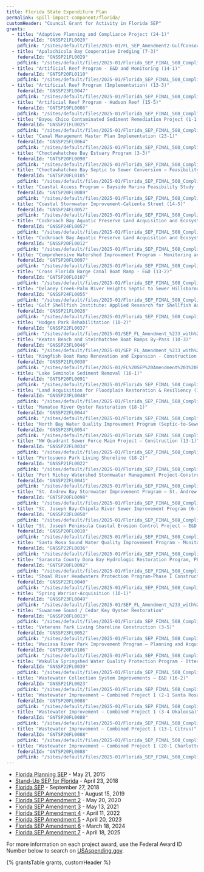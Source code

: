 ```yaml
---
title: Florida State Expenditure Plan
permalink: spill-impact-component/florida/
customHeader: "Council Grant for Activity in Florida SEP"
grants:
  - title: "Adaptive Planning and Compliance Project (24-1)"
    federalId: "GNSSP21FL0020"
    pdfLink: "/sites/default/files/2025-01/FL_SEP_Amendment2-GulfConsortium-R3-wTables_508_Table_2_Correct.pdf#page=5"
  - title: "Apalachicola Bay Cooperative Dredging (7-3)"
    federalId: "GNSSP21FL0029"
    pdfLink: "/sites/default/files/2025-01/Florida_SEP_FINAL_508_Compliant.pdf#page=162"
  - title: "Artificial Reef Program - E&D and Monitoring (14-1)"
    federalId: "GNTSP20FL0110"
    pdfLink: "/sites/default/files/2025-01/Florida_SEP_FINAL_508_Compliant.pdf#page=288"
  - title: "Artificial Reef Program (Implementation) (13-3)"
    federalId: "GNSSP23FL0047"
    pdfLink: "/sites/default/files/2025-01/Florida_SEP_FINAL_508_Compliant.pdf#page=276"
  - title: "Artificial Reef Program - Hudson Reef (15-5)"
    federalId: "GNTSP19FL0086"
    pdfLink: "/sites/default/files/2025-01/Florida_SEP_FINAL_508_Compliant.pdf#page=338"
  - title: "Bayou Chico Contaminated Sediment Remediation Project (1-1)"
    federalId: "GNSSP21FL0025"
    pdfLink: "/sites/default/files/2025-01/Florida_SEP_FINAL_508_Compliant.pdf#page=65"
  - title: "Canal Management Master Plan Implementation (23-1)"
    federalId: "GNSSP25FL0064"
    pdfLink: "/sites/default/files/2025-01/Florida_SEP_FINAL_508_Compliant.pdf#page=468"
  - title: "Choctawhatchee Bay Estuary Program (3-3)"
    federalId: "GNTSP20FL0090"
    pdfLink: "/sites/default/files/2025-01/Florida_SEP_FINAL_508_Compliant.pdf#page=92"
  - title: "Choctawhatchee Bay Septic to Sewer Conversion – Feasibility Study (4-1)"
    federalId: "GNTSP20FL0105"
    pdfLink: "/sites/default/files/2025-01/Florida_SEP_FINAL_508_Compliant.pdf#page=111"
  - title: "Coastal Access Program – Bayside Marina Feasibility Study (8-2)"
    federalId: "GNTSP20FL0089"
    pdfLink: "/sites/default/files/2025-01/Florida_SEP_FINAL_508_Compliant.pdf#page=176"
  - title: "Coastal Stormwater Improvement-Calienta Street (14-5)"
    federalId: "GNSSP24FL0057"
    pdfLink: "/sites/default/files/2025-01/Florida_SEP_FINAL_508_Compliant.pdf#page=313"
  - title: "Cockroach Bay Aquatic Preserve Land Acquisition and Ecosystem Restoration"
    federalId: "GNSSP24FL0057"
    pdfLink: "/sites/default/files/2025-01/Florida_SEP_FINAL_508_Compliant.pdf#page=383"
  - title: "Cockroach Bay Aquatic Preserve Land Acquisition and Ecosystem Restoration"
    federalId: "GNSSP20FL0012"
    pdfLink: "/sites/default/files/2025-01/Florida_SEP_FINAL_508_Compliant.pdf#page=383"
  - title: "Comprehensive Watershed Improvement Program - Monitoring and Master Plan (22-1)"
    federalId: "GNTSP20FL0097"
    pdfLink: "/sites/default/files/2025-01/Florida_SEP_FINAL_508_Compliant.pdf#page=461"
  - title: "Cross Florida Barge Canal Boat Ramp - E&D (13-2)"
    federalId: "GNTSP20FL0107"
    pdfLink: "/sites/default/files/2025-01/Florida_SEP_FINAL_508_Compliant.pdf#page=270"
  - title: "Delaney Creek-Palm River Heights Septic to Sewer Hillsborough County (17-2)"
    federalId: "GNSSP24FL0055"
    pdfLink: "/sites/default/files/2025-01/Florida_SEP_FINAL_508_Compliant.pdf#page=388"
  - title: "Gulf Shellfish Institute: Applied Research for Shellfish Aquaculture (18-6)"
    federalId: "GNSSP21FL0028"
    pdfLink: "/sites/default/files/2025-01/Florida_SEP_FINAL_508_Compliant.pdf#page=419"
  - title: "Hodges Park Rehabilitation (10-2)"
    federalId: "GNSSP22FL0037"
    pdfLink: "/sites/default/files/2025-01/SEP_FL_Amendment_%233_with%20table.pdf#page=11"
  - title: "Keaton Beach and Steinhatchee Boat Ramps By-Pass (10-3)"
    federalId: "GNSSP23FL0046"
    pdfLink: "/sites/default/files/2025-01/SEP_FL_Amendment_%233_with%20table.pdf#page=18"
  - title: "Kingfish Boat Ramp Renovation and Expansion - Construction (18-10)"
    federalId: "GNSSP21FL0030"
    pdfLink: "/sites/default/files/2025-01/FL%20SEP%20Amendment%201%20REVISED%20-%20Gulf%20Consortium_508_comp_0.pdf#page=4"
  - title: "Lake Seminole Sediment Removal (16-1)"
    federalId: "GNTSP20FL0091"
    pdfLink: "/sites/default/files/2025-01/Florida_SEP_FINAL_508_Compliant.pdf#page=359"
  - title: "Land Acquisition for Floodplain Restoration & Resiliency (16-3)"
    federalId: "GNSSP23FL0048"
    pdfLink: "/sites/default/files/2025-01/Florida_SEP_FINAL_508_Compliant.pdf#page=369"
  - title: "Manatee River Oyster Restoration (18-1)"
    federalId: "GNSSP22FL0044"
    pdfLink: "/sites/default/files/2025-01/Florida_SEP_FINAL_508_Compliant.pdf#page=393"
  - title: "North Bay Water Quality Improvement Program (Septic-to-Sewer Conversion) (5-1)"
    federalId: "GNSSP23FL0054"
    pdfLink: "/sites/default/files/2025-01/Florida_SEP_FINAL_508_Compliant.pdf#page=118"
  - title: "NW Quadrant Sewer Force Main Project – Construction (13-1)"
    federalId: "GNSSP22FL0034"
    pdfLink: "/sites/default/files/2025-01/Florida_SEP_FINAL_508_Compliant.pdf#page=264"
  - title: "Portosueno Park Living Shoreline (18-2)"
    federalId: "GNSSP21FL0022"
    pdfLink: "/sites/default/files/2025-01/Florida_SEP_FINAL_508_Compliant.pdf#page=401"
  - title: "Port Richey Watershed Stormwater Management Project-Construction (15-1)"
    federalId: "GNSSP22FL0041"
    pdfLink: "/sites/default/files/2025-01/Florida_SEP_FINAL_508_Compliant.pdf#page=318"
  - title: "St. Andrew Bay Stormwater Improvement Program – St. Andrew Bay Watch – Water Quality Monitoring (5-2)"
    federalId: "GNTSP20FL0098"
    pdfLink: "/sites/default/files/2025-01/Florida_SEP_FINAL_508_Compliant.pdf#page=125"
  - title: "St. Joseph Bay-Chipola River Sewer Improvement Program (6-1)"
    federalId: "GNSSP23FL0050"
    pdfLink: "/sites/default/files/2025-01/Florida_SEP_FINAL_508_Compliant.pdf#page=131"
  - title: "St. Joseph Peninsula Coastal Erosion Control Project – E&D (6-2)"
    federalId: "GNSSP20FL0010"
    pdfLink: "/sites/default/files/2025-01/Florida_SEP_FINAL_508_Compliant.pdf#page=139"
  - title: "Santa Rosa Sound Water Quality Improvement Program - Monitoring (2-1)"
    federalId: "GNSSP22FL0036"
    pdfLink: "/sites/default/files/2025-01/Florida_SEP_FINAL_508_Compliant.pdf#page=73"
  - title: "Sarasota County Dona Bay Hydrologic Restoration Program, Phases III-V – E&D (19-1)"
    federalId: "GNTSP20FL0092"
    pdfLink: "/sites/default/files/2025-01/Florida_SEP_FINAL_508_Compliant.pdf#page=439"
  - title: "Shoal River Headwaters Protection Program-Phase I Construction (3-4)"
    federalId: "GNSSP22FL0040"
    pdfLink: "/sites/default/files/2025-01/Florida_SEP_FINAL_508_Compliant.pdf#page=97"
  - title: "Spring Warrior-Acquisition (10-1)"
    federalId: "GNSSP23FL0049"
    pdfLink: "/sites/default/files/2025-01/SEP_FL_Amendment_%233_with%20table.pdf#page=5"
  - title: "Suwannee Sound / Cedar Key Oyster Restoration"
    federalId: "GNSSP20FL0013"
    pdfLink: "/sites/default/files/2025-01/Florida_SEP_FINAL_508_Compliant.pdf#page=250"
  - title: "Veterans Park Living Shoreline Construction (3-5)"
    federalId: "GNSSP23FL0052"
    pdfLink: "/sites/default/files/2025-01/Florida_SEP_FINAL_508_Compliant.pdf#page=105"
  - title: "Wacissa River Park Improvement Program – Planning and Acquisition (9-2)"
    federalId: "GNTSP20FL0106"
    pdfLink: "/sites/default/files/2025-01/Florida_SEP_FINAL_508_Compliant.pdf#page=195"
  - title: "Wakulla Springshed Water Quality Protection Program - Otter Creek WWTF Construction (8-1)"
    federalId: "GNSSP22FL0039"
    pdfLink: "/sites/default/files/2025-01/Florida_SEP_FINAL_508_Compliant.pdf#page=168"
  - title: "Wastewater Collection System Improvements – E&D (16-2)"
    federalId: "GNSSP21FL0023"
    pdfLink: "/sites/default/files/2025-01/Florida_SEP_FINAL_508_Compliant.pdf#page=364"
  - title: "Wastewater Improvement – Combined Project 1 (2-1 Santa Rosa)"
    federalId: "GNTSP20FL0088"
    pdfLink: "/sites/default/files/2025-01/Florida_SEP_FINAL_508_Compliant.pdf#page=73"
  - title: "Wastewater Improvement – Combined Project 1 (3-4 Okaloosa)"
    federalId: "GNTSP20FL0088"
    pdfLink: "/sites/default/files/2025-01/Florida_SEP_FINAL_508_Compliant.pdf#page=97"
  - title: "Wastewater Improvement – Combined Project 1 (13-1 Citrus)"
    federalId: "GNTSP20FL0088"
    pdfLink: "/sites/default/files/2025-01/Florida_SEP_FINAL_508_Compliant.pdf#page=264"
  - title: "Wastewater Improvement – Combined Project 1 (20-1 Charlotte)" 
    federalId: "GNTSP20FL0088"
    pdfLink: "/sites/default/files/2025-01/Florida_SEP_FINAL_508_Compliant.pdf#page=447"   
---
```


- [Florida Planning SEP](/sites/default/files/2025-01/Florida%20PSEP%20Final_1.pdf) - May 21, 2015
- [Stand-Up SEP for Florida](/sites/default/files/2025-01/FL%20SSEP_508Compliance-ba_1%20Final.pdf) - April 23, 2018
- [Florida SEP](/sites/default/files/2025-01/Florida_SEP_FINAL_508_Compliant.pdf) - September 27, 2018
- [Florida SEP Amendment 1](/sites/default/files/2025-01/FL%20SEP%20Amendment%201%20REVISED%20-%20Gulf%20Consortium_508_comp_0.pdf) - August 15, 2019
- [Florida SEP Amendment 2](/sites/default/files/2025-01/FL_SEP_Amendment2-GulfConsortium-R3-wTables_508_Table_2_Correct.pdf) - May 20, 2020
- [Florida SEP Amendment 3](/sites/default/files/2025-01/SEP_FL_Amendment_%233_with%20table.pdf) - May 13, 2021
- [Florida SEP Amendment 4](/sites/default/files/2025-01/FL_SEP_Amendment%204%20-%20Gulf%20Consortium%20Final_508%20compliant.pdf) - April 11, 2022
- [Florida SEP Amendment 5](/sites/default/files/2025-01/FL_SEP%20Amendment%205%20-508_0.pdf) - April 20, 2023
- [Florida SEP Amendment 6](/sites/default/files/2025-01/FL_SEP_Amendment_6_Final__0.pdf) - March 18, 2024
- [Florida SEP Amendment 7](/sites/default/files/2025-05/SEP%20Amendment%207%20-%20Gulf%20Consortium%20-%20Final%20-%20with%20tables%20-%20April%202025.pdf) - April 18, 2025

For more information on each project award, use the Federal Award ID Number below to search on [USAspending.gov](https://www.usaspending.gov/search/?hash=d0cede4de5827d24bbd9d27076bf18f2).


{% grantsTable grants, customHeader %}